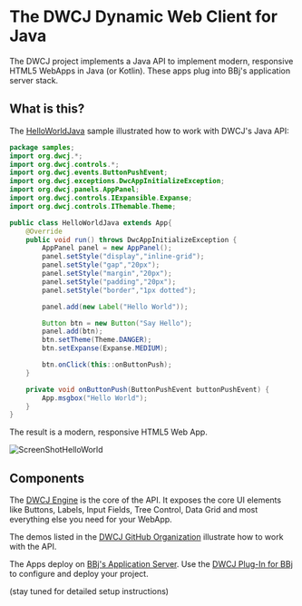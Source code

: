 # The DWCJ Dynamic Web Client for Java

The DWCJ project implements a Java API to implement modern, responsive HTML5 WebApps in Java (or Kotlin).
These apps plug into BBj's application server stack.

## What is this?

The [HelloWorldJava](https://github.com/DwcJava/HelloWorldJava) sample illustrated how to work
with DWCJ's Java API:

```java
package samples;
import org.dwcj.*;
import org.dwcj.controls.*;
import org.dwcj.events.ButtonPushEvent;
import org.dwcj.exceptions.DwcAppInitializeException;
import org.dwcj.panels.AppPanel;
import org.dwcj.controls.IExpansible.Expanse;
import org.dwcj.controls.IThemable.Theme;

public class HelloWorldJava extends App{
    @Override
    public void run() throws DwcAppInitializeException {
        AppPanel panel = new AppPanel();
        panel.setStyle("display","inline-grid");
        panel.setStyle("gap","20px");
        panel.setStyle("margin","20px");
        panel.setStyle("padding","20px");
        panel.setStyle("border","1px dotted");

        panel.add(new Label("Hello World"));

        Button btn = new Button("Say Hello");
        panel.add(btn);
        btn.setTheme(Theme.DANGER);
        btn.setExpanse(Expanse.MEDIUM);

        btn.onClick(this::onButtonPush);
    }

    private void onButtonPush(ButtonPushEvent buttonPushEvent) {
        App.msgbox("Hello World");
    }
}
```

The result is a modern, responsive HTML5 Web App. 

![ScreenShotHelloWorld](https://user-images.githubusercontent.com/4833070/170955904-2eb3b3ac-eb42-428f-aa5a-d126067a4d4f.png)


## Components

The [DWCJ Engine](https://github.com/DwcJava/engine) is the core of the API. It exposes the core UI elements like Buttons, Labels,
Input Fields, Tree Control, Data Grid and most everything else you need for your WebApp.

The demos listed in the [DWCJ GitHub Organization](https://github.com/DwcJava) illustrate how to work with the API.

The Apps deploy on [BBj's Application Server](https://www.basis.cloud/download-product). 
Use the [DWCJ Plug-In for BBj](https://github.com/BBj-Plugins/DWCJ) to configure and deploy your project.

(stay tuned for detailed setup instructions)


